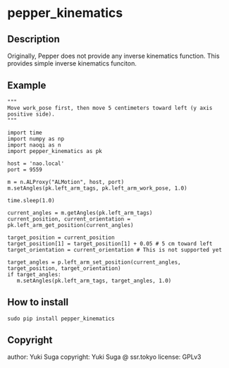 # pepper_kinematics

## Description 

Originally, Pepper does not provide any inverse kinematics function. This provides simple inverse kinematics funciton.

## Example

    """
    Move work_pose first, then move 5 centimeters toward left (y axis positive side).
    """
    
    import time
    import numpy as np
    import naoqi as n
    import pepper_kinematics as pk
    
    host = 'nao.local'
    port = 9559
    
    m = n.ALProxy("ALMotion", host, port)
    m.setAngles(pk.left_arm_tags, pk.left_arm_work_pose, 1.0)
    
    time.sleep(1.0)
    
    current_angles = m.getAngles(pk.left_arm_tags)
    current_position, current_orientation = pk.left_arm_get_position(current_angles)
    
    target_position = current_position
    target_position[1] = target_position[1] + 0.05 # 5 cm toward left
    target_orientation = current_orientation # This is not supported yet
    
    target_angles = p.left_arm_set_position(current_angles, target_position, target_orientation)
    if target_angles:
       m.setAngles(pk.left_arm_tags, target_angles, 1.0)


## How to install
    sudo pip install pepper_kinematics

## Copyright
author: Yuki Suga
copyright: Yuki Suga @ ssr.tokyo
license: GPLv3

